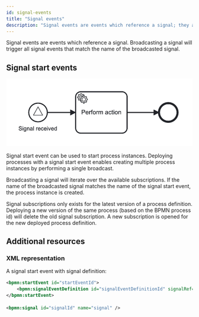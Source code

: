 ```yaml
---
id: signal-events
title: "Signal events"
description: "Signal events are events which reference a signal; they are used to wait until a matching signal is received."
---
```


Signal events are events which reference a signal. Broadcasting a signal will trigger all signal events that match the
name of the broadcasted signal.

## Signal start events

![Process with a top-level signal start event](assets/signal-start-event.png)

Signal start event can be used to start process instances. Deploying processes with a signal start event enables creating
multiple process instances by performing a single broadcast.

Broadcasting a signal will iterate over the available subscriptions. If the name of the broadcasted signal matches the
name of the signal start event, the process instance is created.

Signal subscriptions only exists for the latest version of a process definition. Deploying a new version of the same
process (based on the BPMN process id) will delete the old signal subscription. A new subscription is opened for the
new deployed process definition.

## Additional resources

### XML representation

A signal start event with signal definition:

```xml
<bpmn:startEvent id="startEventId">
    <bpmn:signalEventDefinition id="signalEventDefinitionId" signalRef="signalId" />
</bpmn:startEvent>

<bpmn:signal id="signalId" name="signal" />
```
